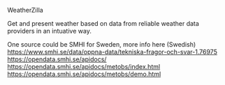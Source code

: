 WeatherZilla

Get and present weather based on data from reliable weather data providers in an intuative way.

One source could be SMHI for Sweden, more info here (Swedish) 
https://www.smhi.se/data/oppna-data/tekniska-fragor-och-svar-1.76975 
https://opendata.smhi.se/apidocs/
https://opendata.smhi.se/apidocs/metobs/index.html
https://opendata.smhi.se/apidocs/metobs/demo.html


